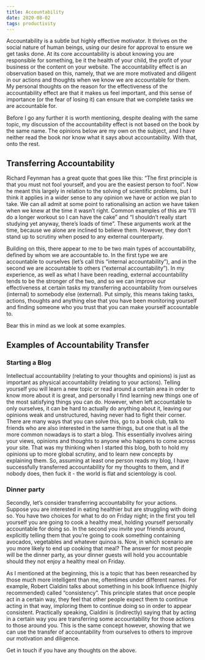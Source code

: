 ```yaml
---
title: Accountability
date: 2020-08-02
tags: productivity
---
```


Accountability is a subtle but highly effective motivator. It thrives on the social nature of human beings, using our desire for approval to ensure we get tasks done. At its core accountability is about knowing you are responsible for something, be it the health of your child, the profit of your business or the content on your website. The accountability effect is an observation based on this, namely, that we are more motivated and diligent in our actions and thoughts when we know we are accountable for them. My personal thoughts on the reason for the effectiveness of the accountability effect are that it makes us feel important, and this sense of importance (or the fear of losing it) can ensure that we complete tasks we are accountable for.

Before I go any further it is worth mentioning, despite dealing with the same topic, my discussion of the accountability effect is not based on the book by the same name. The opinions below are my own on the subject, and I have neither read the book nor know what it says about accountability. With that, onto the rest.

## Transferring Accountability

Richard Feynman has a great quote that goes like this: “The first principle is that you must not fool yourself, and you are the easiest person to fool”. Now he meant this largely in relation to the solving of scientific problems, but I think it applies in a wider sense to any opinion we have or action we plan to take. We can all admit at some point to rationalising an action we have taken when we knew at the time it wasn’t right. Common examples of this are “I’ll do a longer workout so I can have the cake” and “I shouldn’t really start studying yet anyway, there’s loads of time”. These arguments work at the time, because we alone are inclined to believe them. However, they don’t stand up to scrutiny when posed to any external counterparty.

Building on this, there appear to me to be two main types of accountability, defined by whom we are accountable to. In the first type we are accountable to ourselves (let’s call this “internal accountability”), and in the second we are accountable to others (“external accountability”). In my experience, as well as what I have been reading, external accountability tends to be the stronger of the two, and so we can improve our effectiveness at certain tasks my transferring accountability from ourselves (internal) to somebody else (external). Put simply, this means taking tasks, actions, thoughts and anything else that you have been monitoring yourself and finding someone who you trust that you can make yourself accountable to.

Bear this in mind as we look at some examples.

## Examples of Accountability Transfer

### Starting a Blog

Intellectual accountability (relating to your thoughts and opinions) is just as important as physical accountability (relating to your actions). Telling yourself you will learn a new topic or read around a certain area in order to know more about it is great, and personally I find learning new things one of the most satisfying things you can do. However, when left accountable to only ourselves, it can be hard to actually do anything about it, leaving our opinions weak and unstructured, having never had to fight their corner. There are many ways that you can solve this, go to a book club, talk to friends who are also interested in the same things, but one that is all the more common nowadays is to start a blog. This essentially involves airing your views, opinions and thoughts to anyone who happens to come across your site. That was my thinking when I started this blog, both to hold my opinions up to more global scrutiny, and to learn new concepts by explaining them. So, assuming at least one person reads my blog, I have successfully transferred accountability for my thoughts to them, and if nobody does, then fuck it - the world is flat and scientology is cool.

### Dinner party

Secondly, let’s consider transferring accountability for your actions. Suppose you are interested in eating healthier but are struggling with doing so. You have two choices for what to do on Friday night; in the first you tell yourself you are going to cook a healthy meal, holding yourself personally accountable for doing so. In the second you invite your friends around, explicitly telling them that you’re going to cook something containing avocados, vegetables and whatever quinoa is. Now, in which scenario are you more likely to end up cooking that meal? The answer for most people will be the dinner party, as your dinner guests will hold you accountable should they not enjoy a healthy meal on Friday.

As I mentioned at the beginning, this is a topic that has been researched by those much more intelligent than me, oftentimes under different names. For example, Robert Cialdini talks about something in his book Influence (highly recommended) called “consistency”. This principle states that once people act in a certain way, they feel that other people expect them to continue acting in that way, imploring them to continue doing so in order to appear consistent. Practically speaking, Cialdini is (indirectly) saying that by acting in a certain way you are transferring some accountability for those actions to those around you. This is the same concept however, showing that we can use the transfer of accountability from ourselves to others to improve our motivation and diligence.

Get in touch if you have any thoughts on the above.
